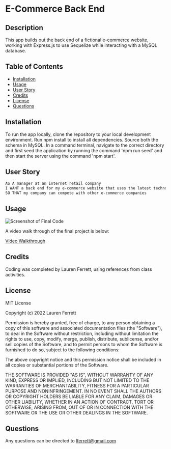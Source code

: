 # E-Commerce Back End

## Description

This app builds out the back end of a fictional e-commerce website, working with Express.js to use Sequelize while interacting with a MySQL database. 

## Table of Contents

- [Installation](#installation)
- [Usage](#usage)
- [User Story](#userstory)
- [Credits](#credits)
- [License](#license)
- [Questions](#questions)

## Installation

To run the app locally, clone the repository to your local development environment. Run npm install to install all dependencies. Source both the schema in MySQL. In a command terminal, navigate to the correct directory and first seed the application by running the command 'npm run seed' and then start the server using the command 'npm start'.

## User Story

```md
AS A manager at an internet retail company
I WANT a back end for my e-commerce website that uses the latest technologies
SO THAT my company can compete with other e-commerce companies
```

## Usage

![Screenshot of Final Code](./assets/employeeTracker_screenshot.png)

A video walk through of the final project is below:

[Video Walkthrough](https://drive.google.com/file/d/1xE9S9hpjhpZ70iK6lZBucK7A9jLVv1Mv/view?usp=sharing)

## Credits

Coding was completed by Lauren Ferrett, using references from class activities.

## License

MIT License

Copyright (c) 2022 Lauren Ferrett

Permission is hereby granted, free of charge, to any person obtaining a copy
of this software and associated documentation files (the "Software"), to deal
in the Software without restriction, including without limitation the rights
to use, copy, modify, merge, publish, distribute, sublicense, and/or sell
copies of the Software, and to permit persons to whom the Software is
furnished to do so, subject to the following conditions:

The above copyright notice and this permission notice shall be included in all
copies or substantial portions of the Software.

THE SOFTWARE IS PROVIDED "AS IS", WITHOUT WARRANTY OF ANY KIND, EXPRESS OR
IMPLIED, INCLUDING BUT NOT LIMITED TO THE WARRANTIES OF MERCHANTABILITY,
FITNESS FOR A PARTICULAR PURPOSE AND NONINFRINGEMENT. IN NO EVENT SHALL THE
AUTHORS OR COPYRIGHT HOLDERS BE LIABLE FOR ANY CLAIM, DAMAGES OR OTHER
LIABILITY, WHETHER IN AN ACTION OF CONTRACT, TORT OR OTHERWISE, ARISING FROM,
OUT OF OR IN CONNECTION WITH THE SOFTWARE OR THE USE OR OTHER DEALINGS IN THE
SOFTWARE.

## Questions
Any questions can be directed to lferrett@gmail.com
